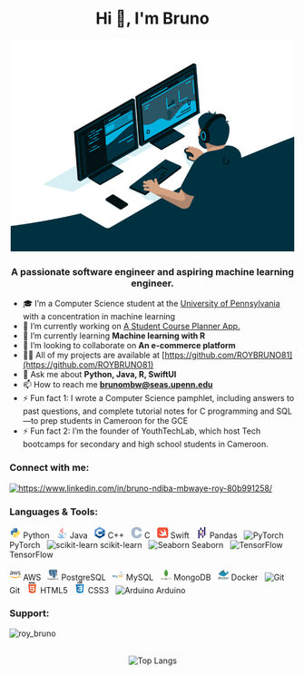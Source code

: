 <h1 align="center">Hi 👋, I'm Bruno</h1>

<p align="center">
  <img src="code_ML.gif" alt="code GIF" width="500px"/>
</p>

<h3 align="center">A passionate software engineer and aspiring machine learning engineer.</h3>

- 🎓 I’m a Computer Science student at the [University of Pennsylvania](https://www.upenn.edu/) with a concentration in machine learning  
- 🔭 I’m currently working on [A Student Course Planner App.](https://github.com/ROYBRUNO81/Student-Course-Planner)
- 🌱 I’m currently learning **Machine learning with R**  
- 👯 I’m looking to collaborate on **An e-commerce platform**  
- 👨‍💻 All of my projects are available at [https://github.com/ROYBRUNO81](https://github.com/ROYBRUNO81)  
- 💬 Ask me about **Python, Java, R, SwiftUI**  
- 📫 How to reach me **brunombw@seas.upenn.edu**  
- ⚡ Fun fact 1: I wrote a Computer Science pamphlet, including answers to past questions, and complete tutorial notes for C programming and SQL—to prep students in Cameroon for the GCE  
- ⚡ Fun fact 2: I’m the founder of YouthTechLab, which host Tech bootcamps for secondary and high school students in Cameroon. 

<h3 align="left">Connect with me:</h3>
<p align="left">
<a href="https://www.linkedin.com/in/bruno-ndiba-mbwaye-roy-80b991258/" target="blank"><img align="center" src="https://raw.githubusercontent.com/rahuldkjain/github-profile-readme-generator/master/src/images/icons/Social/linked-in-alt.svg" alt="https://www.linkedin.com/in/bruno-ndiba-mbwaye-roy-80b991258/" height="30" width="40" /></a>
</p>

<h3 align="left">Languages & Tools:</h3>
<p align="left">
  <!-- Top 10, most important first -->
  <img src="https://raw.githubusercontent.com/devicons/devicon/master/icons/python/python-original.svg" alt="Python" width="20" height="20" /> Python&nbsp;&nbsp;
  <img src="https://raw.githubusercontent.com/devicons/devicon/master/icons/java/java-original.svg" alt="Java" width="20" height="20" /> Java&nbsp;&nbsp;
  <img src="https://raw.githubusercontent.com/devicons/devicon/master/icons/cplusplus/cplusplus-original.svg" alt="C++" width="20" height="20" /> C++&nbsp;&nbsp;
  <img src="https://raw.githubusercontent.com/devicons/devicon/master/icons/c/c-original.svg" alt="C" width="20" height="20" /> C&nbsp;&nbsp;
  <img src="https://raw.githubusercontent.com/devicons/devicon/master/icons/swift/swift-original.svg" alt="Swift" width="20" height="20" /> Swift&nbsp;&nbsp;
  <img src="https://raw.githubusercontent.com/devicons/devicon/2ae2a900d2f041da66e950e4d48052658d850630/icons/pandas/pandas-original.svg" alt="Pandas" width="20" height="20" /> Pandas&nbsp;&nbsp;
  <img src="https://www.vectorlogo.zone/logos/pytorch/pytorch-icon.svg" alt="PyTorch" width="20" height="20" /> PyTorch&nbsp;&nbsp;
  <img src="https://upload.wikimedia.org/wikipedia/commons/0/05/Scikit_learn_logo_small.svg" alt="scikit-learn" width="20" height="20" /> scikit-learn&nbsp;&nbsp;
  <img src="https://seaborn.pydata.org/_images/logo-mark-lightbg.svg" alt="Seaborn" width="20" height="20" /> Seaborn&nbsp;&nbsp;
  <img src="https://www.vectorlogo.zone/logos/tensorflow/tensorflow-icon.svg" alt="TensorFlow" width="20" height="20" /> TensorFlow  
  <br /><br />
  <img src="https://raw.githubusercontent.com/devicons/devicon/master/icons/amazonwebservices/amazonwebservices-original-wordmark.svg" alt="AWS" width="20" height="20" /> AWS&nbsp;&nbsp;
  <img src="https://raw.githubusercontent.com/devicons/devicon/master/icons/postgresql/postgresql-original-wordmark.svg" alt="PostgreSQL" width="20" height="20" /> PostgreSQL&nbsp;&nbsp;
  <img src="https://raw.githubusercontent.com/devicons/devicon/master/icons/mysql/mysql-original-wordmark.svg" alt="MySQL" width="20" height="20" /> MySQL&nbsp;&nbsp;
  <img src="https://raw.githubusercontent.com/devicons/devicon/master/icons/mongodb/mongodb-original-wordmark.svg" alt="MongoDB" width="20" height="20" /> MongoDB&nbsp;&nbsp;
  <img src="https://raw.githubusercontent.com/devicons/devicon/master/icons/docker/docker-original-wordmark.svg" alt="Docker" width="20" height="20" /> Docker&nbsp;&nbsp;
  <img src="https://www.vectorlogo.zone/logos/git-scm/git-scm-icon.svg" alt="Git" width="20" height="20" /> Git&nbsp;&nbsp;
  <img src="https://raw.githubusercontent.com/devicons/devicon/master/icons/html5/html5-original-wordmark.svg" alt="HTML5" width="20" height="20" /> HTML5&nbsp;&nbsp;
  <img src="https://raw.githubusercontent.com/devicons/devicon/master/icons/css3/css3-original-wordmark.svg" alt="CSS3" width="20" height="20" /> CSS3&nbsp;&nbsp;
  <img src="https://cdn.worldvectorlogo.com/logos/arduino-1.svg" alt="Arduino" width="20" height="20" /> Arduino
</p>


<h3 align="left">Support:</h3>
<p><a href="https://www.buymeacoffee.com/roy_bruno"> <img align="left" src="https://cdn.buymeacoffee.com/buttons/v2/default-yellow.png" height="50" width="210" alt="roy_bruno" /></a></p><br><br>

![Top Langs](https://github-readme-stats.vercel.app/api/top-langs/?username=ROYBRUNO81&hide_progress=true)
